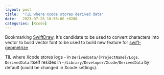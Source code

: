 ```yaml
---
layout: post
title:  "TIL where Xcode stores derived data"
date:   2023-07-28 18:56:00 +0200
categories: [Xcode]
---
```

Bookmarking [SwiftDraw](https://github.com/swhitty/SwiftDraw/). It's candidate to be used to convert characters into vector to build vector font to be used to build new feature for [swift-geometrize](https://github.com/valeriyvan/swift-geometrize)

TIL where Xcode stores logs - in `DerivedData/{ProjectName}/Logs`. `DerivedData` itself resides in `~/Library/Developer/Xcode/DerivedData` by default (could be changed in Xcode settings).
